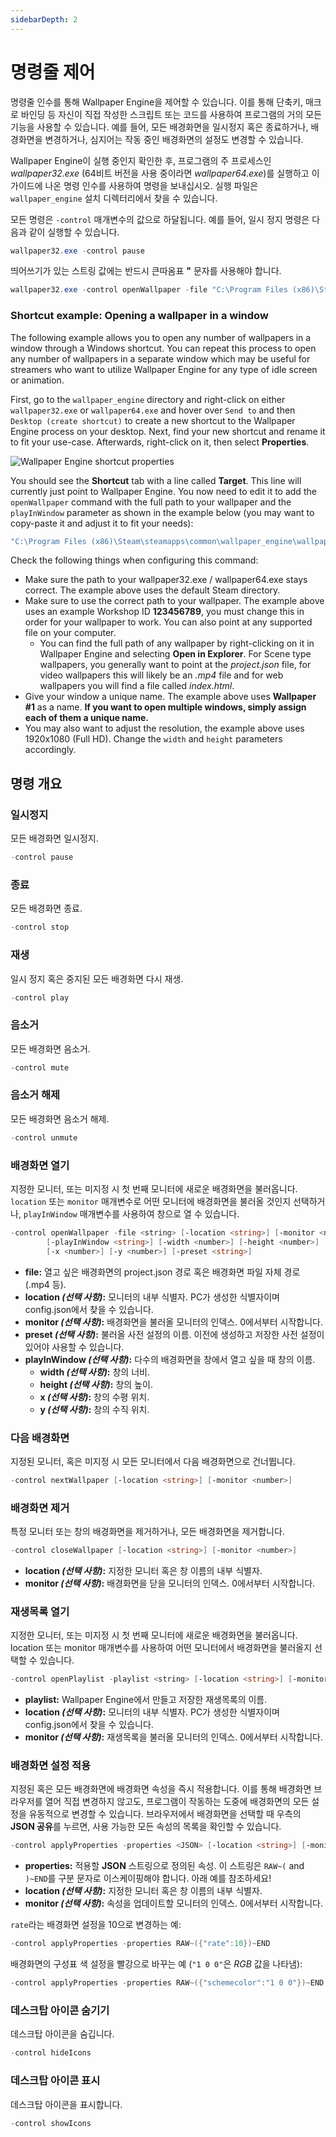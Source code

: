```yaml
---
sidebarDepth: 2
---
```


# 명령줄 제어

명령줄 인수를 통해 Wallpaper Engine을 제어할 수 있습니다. 이를 통해 단축키, 매크로 바인딩 등 자신이 직접 작성한 스크립트 또는 코드를 사용하여 프로그램의 거의 모든 기능을 사용할 수 있습니다. 예를 들어, 모든 배경화면을 일시정지 혹은 종료하거나, 배경화면을 변경하거나, 심지어는 작동 중인 배경화면의 설정도 변경할 수 있습니다.

Wallpaper Engine이 실행 중인지 확인한 후, 프로그램의 주 프로세스인 *wallpaper32.exe* (64비트 버전을 사용 중이라면 *wallpaper64.exe*)를 실행하고 이 가이드에 나온 명령 인수를 사용하여 명령을 보내십시오. 실행 파일은 `wallpaper_engine` 설치 디렉터리에서 찾을 수 있습니다.

모든 명령은 `-control` 매개변수의 값으로 하달됩니다. 예를 들어, 일시 정지 명령은 다음과 같이 실행할 수 있습니다.

``` powershell
wallpaper32.exe -control pause
```

띄어쓰기가 있는 스트링 값에는 반드시 큰따옴표 **"** 문자를 사용해야 합니다.

``` powershell
wallpaper32.exe -control openWallpaper -file "C:\Program Files (x86)\Steam\steamapps\common\wallpaper_engine\projects\myprojects\myWallpaper\project.json"
```

### Shortcut example: Opening a wallpaper in a window

The following example allows you to open any number of wallpapers in a window through a Windows shortcut. You can repeat this process to open any number of wallpapers in a separate window which may be useful for streamers who want to utilize Wallpaper Engine for any type of idle screen or animation.

First, go to the `wallpaper_engine` directory and right-click on either `wallpaper32.exe` or `wallpaper64.exe` and hover over `Send to` and then `Desktop (create shortcut)` to create a new shortcut to the Wallpaper Engine process on your desktop. Next, find your new shortcut and rename it to fit your use-case. Afterwards, right-click on it, then select **Properties**.

![Wallpaper Engine shortcut properties](/img/faq/target.gif)

You should see the **Shortcut** tab with a line called **Target**. This line will currently just point to Wallpaper Engine. You now need to edit it to add the `openWallpaper` command with the full path to your wallpaper and the `playInWindow` parameter as shown in the example below (you may want to copy-paste it and adjust it to fit your needs):

```bash
"C:\Program Files (x86)\Steam\steamapps\common\wallpaper_engine\wallpaper64.exe" -control openWallpaper -file "C:\Program Files (x86)\Steam\steamapps\workshop\content\431960\123456789\scene.pkg" -playInWindow "Wallpaper #1" -width 1920 -height 1080
```

Check the following things when configuring this command:

* Make sure the path to your wallpaper32.exe / wallpaper64.exe stays correct. The example above uses the default Steam directory.
* Make sure to use the correct path to your wallpaper. The example above uses an example Workshop ID **123456789**, you must change this in order for your wallpaper to work. You can also point at any supported file on your computer.
  * You can find the full path of any wallpaper by right-clicking on it in Wallpaper Engine and selecting **Open in Explorer**. For Scene type wallpapers, you generally want to point at the *project.json* file, for video wallpapers this will likely be an *.mp4* file and for web wallpapers you will find a file called *index.html*.
* Give your window a unique name. The example above uses **Wallpaper #1** as a name. **If you want to open multiple windows, simply assign each of them a unique name.**
* You may also want to adjust the resolution, the example above uses 1920x1080 (Full HD). Change the `width` and `height` parameters accordingly.

## 명령 개요

### 일시정지

모든 배경화면 일시정지.

``` powershell
-control pause
```

### 종료

모든 배경화면 종료.

``` powershell
-control stop
```

### 재생

일시 정지 혹은 중지된 모든 배경화면 다시 재생.

``` powershell
-control play
```

### 음소거

모든 배경화면 음소거.

``` powershell
-control mute
```

### 음소거 해제

모든 배경화면 음소거 해제.

``` powershell
-control unmute
```

### 배경화면 열기

지정한 모니터, 또는 미지정 시 첫 번째 모니터에 새로운 배경화면을 불러옵니다. `location` 또는 `monitor` 매개변수로 어떤 모니터에 배경화면을 불러올 것인지 선택하거나, `playInWindow` 매개변수를 사용하여 창으로 열 수 있습니다.

``` powershell
-control openWallpaper -file <string> [-location <string>] [-monitor <number>]
        [-playInWindow <string>] [-width <number>] [-height <number>]
        [-x <number>] [-y <number>] [-preset <string>]
```

* **file:** 열고 싶은 배경화면의 project.json 경로 혹은 배경화면 파일 자체 경로 (.mp4 등).
* **location *(선택 사항)*:** 모니터의 내부 식별자. PC가 생성한 식별자이며 config.json에서 찾을 수 있습니다.
* **monitor *(선택 사항)*:** 배경화면을 불러올 모니터의 인덱스. 0에서부터 시작합니다.
* **preset *(선택 사항)*:** 불러올 사전 설정의 이름. 이전에 생성하고 저장한 사전 설정이 있어야 사용할 수 있습니다.
* **playInWindow *(선택 사항)*:** 다수의 배경화면을 창에서 열고 싶을 때 창의 이름.
  * **width *(선택 사항)*:** 창의 너비.
  * **height *(선택 사항)*:** 창의 높이.
  * **x *(선택 사항)*:** 창의 수평 위치.
  * **y *(선택 사항)*:** 창의 수직 위치.

### 다음 배경화면

지정된 모니터, 혹은 미지정 시 모든 모니터에서 다음 배경화면으로 건너뜁니다.

``` powershell
-control nextWallpaper [-location <string>] [-monitor <number>]
```

### 배경화면 제거

특정 모니터 또는 창의 배경화면을 제거하거나, 모든 배경화면을 제거합니다.

``` powershell
-control closeWallpaper [-location <string>] [-monitor <number>]
```

* **location *(선택 사항)*:** 지정한 모니터 혹은 창 이름의 내부 식별자.
* **monitor *(선택 사항)*:** 배경화면을 닫을 모니터의 인덱스. 0에서부터 시작합니다.

### 재생목록 열기

지정한 모니터, 또는 미지정 시 첫 번째 모니터에 새로운 배경화면을 불러옵니다. location 또는 monitor 매개변수를 사용하여 어떤 모니터에서 배경화면을 불러올지 선택할 수 있습니다.

``` powershell
-control openPlaylist -playlist <string> [-location <string>] [-monitor <number>]
```

* **playlist:** Wallpaper Engine에서 만들고 저장한 재생목록의 이름.
* **location *(선택 사항)*:** 모니터의 내부 식별자. PC가 생성한 식별자이며 config.json에서 찾을 수 있습니다.
* **monitor *(선택 사항)*:** 재생목록을 불러올 모니터의 인덱스. 0에서부터 시작합니다.

### 배경화면 설정 적용

지정된 혹은 모든 배경화면에 배경화면 속성을 즉시 적용합니다. 이를 통해 배경화면 브라우저를 열어 직접 변경하지 않고도, 프로그램이 작동하는 도중에 배경화면의 모든 설정을 유동적으로 변경할 수 있습니다. 브라우저에서 배경화면을 선택할 때 우측의 **JSON 공유**를 누르면, 사용 가능한 모든 속성의 목록을 확인할 수 있습니다.

``` powershell
-control applyProperties -properties <JSON> [-location <string>] [-monitor <number>]
```

* **properties:** 적용할 **JSON** 스트링으로 정의된 속성. 이 스트링은 `RAW~(` and `)~END`를 구분 문자로 이스케이핑해야 합니다. 아래 예를 참조하세요!
* **location *(선택 사항)*:** 지정한 모니터 혹은 창 이름의 내부 식별자.
* **monitor *(선택 사항)*:** 속성을 업데이트할 모니터의 인덱스. 0에서부터 시작합니다.

`rate`라는 배경화면 설정을 10으로 변경하는 예:

``` cpp 
-control applyProperties -properties RAW~({"rate":10})~END
```

배경화면의 구성표 색 설정을 빨강으로 바꾸는 예 (`"1 0 0"`은 *RGB* 값을 나타냄):

``` cpp
-control applyProperties -properties RAW~({"schemecolor":"1 0 0"})~END
```

### 데스크탑 아이콘 숨기기

데스크탑 아이콘을 숨깁니다.

``` powershell
-control hideIcons
```

### 데스크탑 아이콘 표시

데스크탑 아이콘을 표시합니다.

``` powershell
-control showIcons
```

